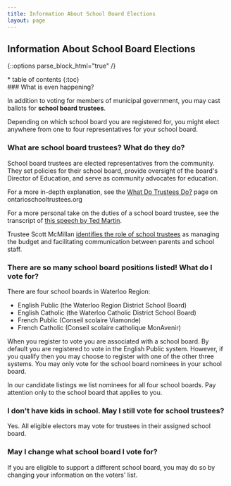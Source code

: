 ```yaml
---
title: Information About School Board Elections
layout: page
---
```


Information About School Board Elections
----------------------------------------

{::options parse_block_html="true" /}
<div class="flex gutters">

<div class="aside">
<aside class="aside-box" data-aos="fade-left">
* table of contents
{:toc}
</aside>
</div>

<div class="main">
### What is even happening?

In addition to voting for members of municipal government, you may
cast ballots for **school board trustees**.

Depending on which school board you are registered for, you might
elect anywhere from one to four representatives for your school board.


### What are school board trustees? What do they do?

School board trustees are elected representatives from the community.
They set
policies for their school board, provide oversight of the
board's Director of Education, and serve as community advocates for
education.

For a more in-depth explanation, see the [What Do Trustees
Do?](http://elections.ontarioschooltrustees.org/WhatDoTrusteesDo/SchoolBoardTrustees.aspx)
page on ontarioschooltrustees.org

For a more personal take on the duties of a school board trustee, see
the transcript of [this speech by Ted
Martin](./ted-martin-on-being-a-trustee).

Trustee Scott McMillan [identifies the role of school
trustees](https://www.kitchenertoday.com/kitchenervotes/get-to-know-the-responsibilities-of-a-school-board-trustee-before-you-vote-1064230) as
managing the budget and facilitating communication between parents
and school staff. 

### There are so many school board positions listed! What do I vote for?

There are four school boards in Waterloo Region:

- English Public (the Waterloo Region District School Board)
- English Catholic (the Waterloo Catholic District School Board)
- French Public (Conseil scolaire Viamonde)
- French Catholic (Conseil scolaire catholique MonAvenir)

When you register to vote you are associated with a school board. By
default you are registered to vote in the English Public system.
However, if you qualify then you may choose to register with one of
the other three systems. You may only vote for the school board
nominees in your school board.

In our candidate listings we list nominees for all four school boards.
Pay attention only to the school board that applies to you.


### I don't have kids in school. May I still vote for school trustees?

Yes. All eligible electors may vote for trustees in their assigned
school board.


### May I change what school board I vote for?

If you are eligible to support a different school board, you may do so
by changing your information on the voters' list.

</div>
</div>
